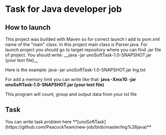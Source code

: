 <h1> Task for Java developer job</h1>
<h2>How to launch</h2>
This project was builded with Maven so for correct launch I add to pom.xml name of the "main" class. In this project main class is Parser.java.
For launch project you should go to target repository where you can find .jar file of project. 
You should write: __java -jar unoSoftTask-1.0-SNAPSHOT.jar (your text file)__

Here is the example: java -jar unoSoftTask-1.0-SNAPSHOT.jar lng.txt 

For add a memory limit you can write like that: __java -Xmx1G -jar unoSoftTask-1.0-SNAPSHOT.jar (your text file)__

This program will count, group and output data from your txt file


<h2> Task </h2>
You can write task problem here **[unoSoftTask](https://github.com/PeacockTeam/new-job/blob/master/lng%26java)**
